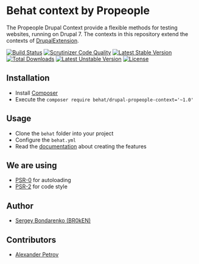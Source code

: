 # Behat context by Propeople

The Propeople Drupal Context provide a flexible methods for testing websites, running on Drupal 7. The contexts in this repository extend the contexts of [DrupalExtension](https://github.com/jhedstrom/drupalextension).

[![Build Status](https://scrutinizer-ci.com/g/BR0kEN-/behat-drupal-propeople-context/badges/build.png?b=master)](https://scrutinizer-ci.com/g/BR0kEN-/behat-drupal-propeople-context/build-status/master)
[![Scrutinizer Code Quality](https://scrutinizer-ci.com/g/BR0kEN-/behat-drupal-propeople-context/badges/quality-score.png?b=master)](https://scrutinizer-ci.com/g/BR0kEN-/behat-drupal-propeople-context/?branch=master)
[![Latest Stable Version](https://poser.pugx.org/behat/drupal-propeople-context/v/stable.svg)](https://packagist.org/packages/behat/drupal-propeople-context)
[![Total Downloads](https://poser.pugx.org/behat/drupal-propeople-context/downloads.svg)](https://packagist.org/packages/behat/drupal-propeople-context)
[![Latest Unstable Version](https://poser.pugx.org/behat/drupal-propeople-context/v/unstable.svg)](https://packagist.org/packages/behat/drupal-propeople-context)
[![License](https://poser.pugx.org/behat/drupal-propeople-context/license.svg)](https://packagist.org/packages/behat/drupal-propeople-context)

## Installation

- Install [Composer](https://getcomposer.org/doc/00-intro.md)
- Execute the `composer require behat/drupal-propeople-context='~1.0'`

## Usage

- Clone the `behat` folder into your project
- Configure the `behat.yml`
- Read the [documentation](behat/README.md) about creating the features

## We are using
- [PSR-0](https://github.com/php-fig/fig-standards/blob/master/accepted/PSR-0.md) for autoloading
- [PSR-2](https://github.com/php-fig/fig-standards/blob/master/accepted/PSR-2-coding-style-guide.md) for code style

## Author

- [Sergey Bondarenko (BR0kEN)](https://github.com/BR0kEN-)

## Contributors

- [Alexander Petrov](https://github.com/aapetrov)
